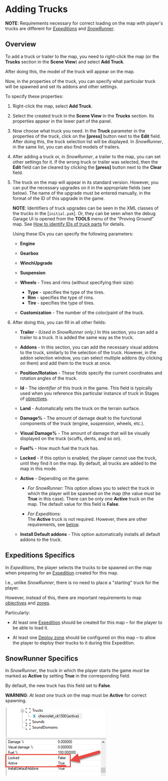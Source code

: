 # Adding Trucks

**NOTE**: Requirements necessary for correct loading on the map with player's trucks are different for [*Expeditions*](#expeditions-specifics) and [*SnowRunner*](#snowrunner-specifics). 

## Overview
To add a truck or trailer to the map, you need to right-click the map (or the **Trucks** section in the **Scene View**) and select **Add Truck**.

After doing this, the model of the truck will appear on the map. 

Now, in the properties of the truck, you can specify what particular truck will be spawned and set its addons and other settings. 

To specify these properties:

1.  Right-click the map, select **Add Truck**.

2.  Select the created truck in the **Scene View** in the **Trucks** section. Its properties appear in the lower part of the panel.

3.  Now choose what truck you need. In the **Truck** parameter in the properties of the truck, click on the **\[press\]** button next to the **Edit** field. After doing this, the truck selection list will be displayed. In *SnowRunner*, in the same list, you can also find models of trailers.

4.  After adding a truck or, in *SnowRunner*, a trailer to the map, you can set other settings for it. If the wrong truck or trailer was selected, then the **Edit** field can be cleared by clicking the **\[press\]** button next to the **Сlear** field.

5.  The truck on the map will appear in its standard version. However, you can put the necessary upgrades on it in the appropriate fields (see below). The name of the upgrade must be entered manually, in the format of the ID of this upgrade in the game.

    **NOTE**: Identifiers of truck upgrades can be seen in the XML classes of the trucks in the [`initial.pak`]. Or, they can be seen when the debug Garage UI is opened from the **TOOLS** menu of the "Proving Ground" map. See [How to identify IDs of truck parts](./how_to_identify_ids_of_truck_parts.md) for details.

    Using these IDs you can specify the following parameters:

    -   **Engine**

    -   **Gearbox**

    -   **WinchUpgrade**

    -   **Suspension**

    -   **Wheels** - Tires and rims (without specifying their size):

        -   **Type** - specifies the type of the tires.
        -   **Rim** - specifies the type of rims.
        -   **Tire** - specifies the type of tires.

    -   **Customization** - The number of the color/paint of the truck.

6.  After doing this, you can fill in all other fields:

    -   **Trailer** - *(Used in SnowRunner only.)* In this section, you can add a trailer to a truck. It is added the same way as the truck.

    -   **Addons** - In this section, you can add the necessary visual addons to the truck, similarly to the selection of the truck. However, in the addon selection window, you can select multiple addons (by clicking on them) and add them to the truck at once.

    -   **Position/Rotation** - These fields specify the current coordinates and rotation angles of the truck.

    -   **Id** - The *identifier* of this truck in the game. This field is typically used when you reference this particular instance of truck in Stages of [objectives].

    -   **Land** - Automatically sets the truck on the terrain surface.

    -   **Damage%** - The amount of damage dealt to the functional components of the truck (engine, suspension, wheels, etc.).

    -   **Visual Damage%** - The amount of damage that will be visually displayed on the truck (scuffs, dents, and so on).

    -   **Fuel%** - How much fuel the truck has.

    -   **Locked** - If this option is enabled, the player cannot use the truck, until they find it on the map. By default, all trucks are added to the map in this mode.

    -   **Active** - Depending on the game:

        -   *For SnowRunner:*
            This option allows you to select the truck in which the player will be spawned on the map (the value must be **True** in this case). There can be only one **Active** truck on the map. The default value for this field is **False**. 
            
        -   *For Expeditions:*  
            The **Active** truck is not required. However, there are other requirements, see [below](#expeditions-specifics). 

    -   **Install Default addons** - This option automatically installs all default addons to the truck.


## Expeditions Specifics
In *Expeditions*, the player selects the trucks to be spawned on the map when preparing for an [Expedition][expedition] created for this map.

I.e., unlike *SnowRunner*, there is no need to place a "starting" truck for the player.

However, instead of this, there are important requirements to map [objectives][objectives] and [zones][zones].

Particularly:

-   At least one [Expedition][expedition] should be created for this map – for the player to be able to load it. 

-   At least one [Deploy zone][deploy_zones] should be configured on this map – to allow the player to deploy their trucks to it during this Expedition.


## SnowRunner Specifics
In *SnowRunner*, the truck in which the player starts the game *must* be marked as **Active** by setting **True** in the corresponding field.

By default, the new truck has this field set to **False**. 

**WARNING**: *At least one* truck on the map must be **Active** for correct spawning.

![](./media/image151.png)



[expedition]: ./../objectives/objectives_in_expeditions/expeditions_and_contracts.md
[objectives]: ./../objectives/objectives_overview.md
[zones]: ./../zones/zones_overview.md
[deploy_zones]: ./../zones/expeditions_zones/deploy_zones.md
[initial_pak]: ./../../getting_started/file_paths_and_naming/file_paths.md#source-of-info-initialpak-archive